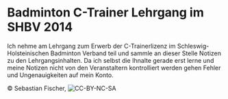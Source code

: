 # Badminton C-Trainer Lehrgang im SHBV 2014

Ich nehme am Lehrgang zum Erwerb der C-Trainerlizenz im Schleswig-
Holsteinischen Badminton Verband teil und sammle an dieser Stelle
Notizen zu den Lehrgangsinhalten. Da ich selbst die Ihnalte gerade
erst lerne und meine Notizen nicht von den Veranstaltern kontrolliert
werden gehen Fehler und Ungenauigkeiten auf mein Konto.

© Sebastian Fischer, ![CC-BY-NC-SA](http://i.creativecommons.org/l/by-nc-sa/4.0/80x15.png)
